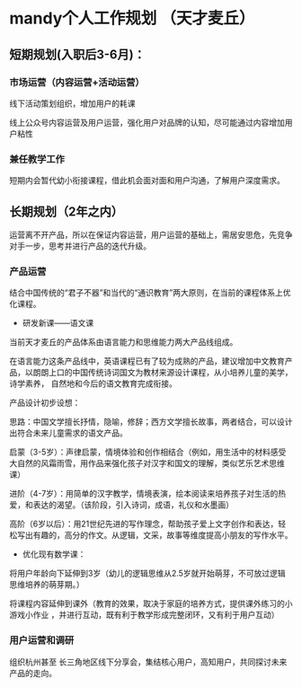 # mandy个人工作规划 （天才麦丘）
## 短期规划(入职后3-6月)：
### 市场运营（内容运营+活动运营）

线下活动策划组织，增加用户的耗课

线上公众号内容运营及用户运营，强化用户对品牌的认知，尽可能通过内容增加用户粘性


### 兼任教学工作

短期内会暂代幼小衔接课程，借此机会面对面和用户沟通，了解用户深度需求。

## 长期规划（2年之内）

运营离不开产品，所以在保证内容运营，用户运营的基础上，需居安思危，先竞争对手一步，思考并进行产品的迭代升级。

### 产品运营

结合中国传统的“君子不器”和当代的“通识教育”两大原则，在当前的课程体系上优化课程。

- 研发新课——语文课

当前天才麦丘的产品体系由语言能力和思维能力两大产品线组成。

在语言能力这条产品线中，英语课程已有了较为成熟的产品，建议增加中文教育产品，以朗朗上口的中国传统诗词国文为教材来源设计课程，从小培养儿童的美学，诗学素养，
自然地和今后的语文教育完成衔接。

产品设计初步设想：

思路：中国文学擅长抒情，隐喻，修辞；西方文学擅长故事，两者结合，可以设计出符合未来儿童需求的语文产品。

启蒙（3-5岁）：声律启蒙，情境体验和创作相结合（例如，用生活中的材料感受大自然的风霜雨雪，用作品来强化孩子对汉字和国文的理解，类似艺乐艺术思维课）

进阶（4-7岁）：用简单的汉字教学，情境表演，绘本阅读来培养孩子对生活的热爱，和表达的渴望。（该阶段，引入诗词，成语，礼仪和水墨画）

高阶（6岁以后）：用21世纪先进的写作理念，帮助孩子爱上文字创作和表达，轻松写出有趣的，高分的作文。从逻辑，文采，故事等维度提高小朋友的写作水平。


- 优化现有数学课：

将用户年龄向下延伸到3岁（幼儿的逻辑思维从2.5岁就开始萌芽，不可放过逻辑思维培养的萌芽期。）

将课程内容延伸到课外（教育的效果，取决于家庭的培养方式，提供课外练习的小游戏小作业 ，并进行互动，既有利于教学形成完整闭环，又有利于用户互动）

### 用户运营和调研

组织杭州甚至 长三角地区线下分享会，集结核心用户，高知用户，共同探讨未来产品的走向。
